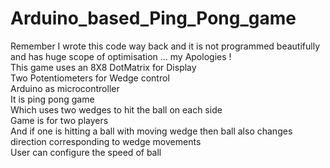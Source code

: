 # Arduino_based_Ping_Pong_game
Remember I wrote this code way back and it is not programmed beautifully and has huge scope of optimisation ... my Apologies ! <br />
This game uses an 8X8 DotMatrix for Display <br />
Two Potentiometers for Wedge control <br />
Arduino as microcontroller <br />
It is ping pong game <br />
Which uses two wedges to hit the ball on each side <br />
Game is for two players <br />
And if one is hitting a ball with moving wedge then ball also changes direction corresponding to wedge movements <br />
User can configure the speed of ball <br />

